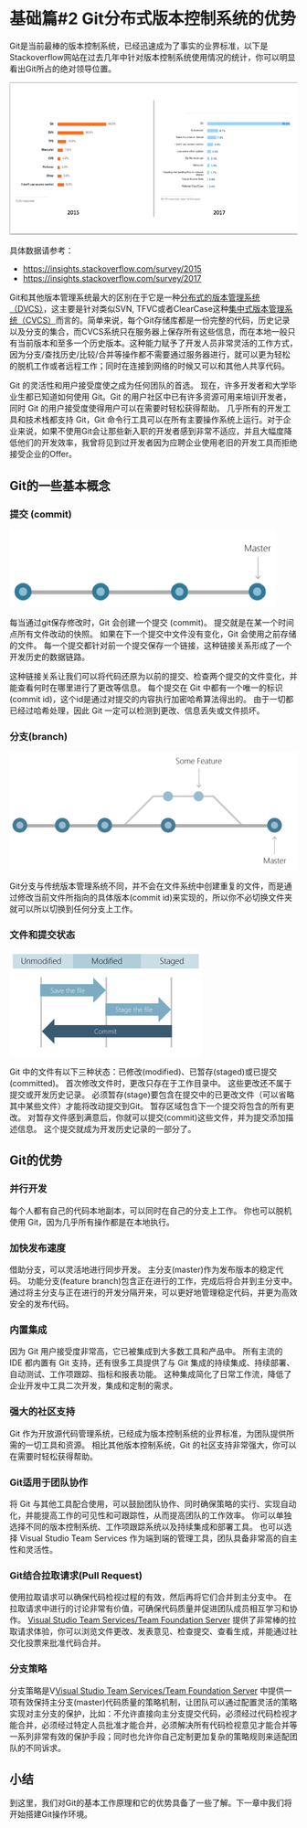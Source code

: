 # 基础篇#2 Git分布式版本控制系统的优势

Git是当前最棒的版本控制系统，已经迅速成为了事实的业界标准，以下是Stackoverflow网站在过去几年中针对版本控制系统使用情况的统计，你可以明显看出Git所占的绝对领导位置。

![](images/git-stats.png)

具体数据请参考：

* https://insights.stackoverflow.com/survey/2015
* https://insights.stackoverflow.com/survey/2017

Git和其他版本管理系统最大的区别在于它是一种[分布式的版本管理系统（DVCS）](https://en.wikipedia.org/wiki/Distributed_version_control)，这主要是针对类似SVN, TFVC或者ClearCase这种[集中式版本管理系统（CVCS）](https://en.wikipedia.org/wiki/Concurrent_Versions_System)而言的。简单来说，每个Git存储库都是一份完整的代码，历史记录以及分支的集合，而CVCS系统只在服务器上保存所有这些信息，而在本地一般只有当前版本和至多一个历史版本。这种能力赋予了开发人员非常灵活的工作方式，因为分支/查找历史/比较/合并等操作都不需要通过服务器进行，就可以更为轻松的脱机工作或者远程工作；同时在连接到网络的时候又可以和其他人共享代码。

Git 的灵活性和用户接受度使之成为任何团队的首选。 现在，许多开发者和大学毕业生都已知道如何使用 Git。Git 的用户社区中已有许多资源可用来培训开发者，同时 Git 的用户接受度使得用户可以在需要时轻松获得帮助。 几乎所有的开发工具和技术栈都支持 Git，Git 命令行工具可以在所有主要操作系统上运行。对于企业来说，如果不使用Git会让那些新入职的开发者感到非常不适应，并且大幅度降低他们的开发效率，我曾将见到过开发者因为应聘企业使用老旧的开发工具而拒绝接受企业的Offer。

## Git的一些基本概念

### 提交 (commit)

![](images/commit.png)

每当通过git保存修改时，Git 会创建一个提交 (commit)。 提交就是在某一个时间点所有文件改动的快照。 如果在下一个提交中文件没有变化，Git 会使用之前存储的文件。 每一个提交都针对前一个提交保存一个链接，这种链接关系形成了一个开发历史的数据链路。

这种链接关系让我们可以将代码还原为以前的提交、检查两个提交的文件变化，并能查看何时在哪里进行了更改等信息。 每个提交在 Git 中都有一个唯一的标识 (commit id)，这个id是通过对提交的内容执行加密哈希算法得出的。 由于一切都已经过哈希处理，因此 Git 一定可以检测到更改、信息丢失或文件损坏。

### 分支(branch)

![](images/branch.png)

Git分支与传统版本管理系统不同，并不会在文件系统中创建重复的文件，而是通过修改当前文件所指向的具体版本(commit id)来实现的，所以你不必切换文件夹就可以所以切换到任何分支上工作。

### 文件和提交状态

![](images/file-states.png)

Git 中的文件有以下三种状态：已修改(modified)、已暂存(staged)或已提交(committed)。 首次修改文件时，更改只存在于工作目录中。 这些更改还不属于提交或开发历史记录。 必须暂存(stage)要包含在提交中的已更改文件（可以省略其中某些文件）才能将改动提交到Git。 暂存区域包含下一个提交将包含的所有更改。 对暂存文件感到满意后，你就可以提交(commit)这些文件，并为提交添加描述信息。 这个提交就成为开发历史记录的一部分了。

## Git的优势

### 并行开发

每个人都有自己的代码本地副本，可以同时在自己的分支上工作。 你也可以脱机使用 Git，因为几乎所有操作都是在本地执行。

### 加快发布速度

借助分支，可以灵活地进行同步开发。 主分支(master)作为发布版本的稳定代码。 功能分支(feature branch)包含正在进行的工作，完成后将合并到主分支中。 通过将主分支与正在进行的开发分隔开来，可以更好地管理稳定代码，并更为高效安全的发布代码。

### 内置集成

因为 Git 用户接受度非常高，它已被集成到大多数工具和产品中。 所有主流的 IDE 都内置有 Git 支持，还有很多工具提供了与 Git 集成的持续集成、持续部署、自动测试、工作项跟踪、指标和报表功能。 这种集成简化了日常工作流，降低了企业开发中工具二次开发，集成和定制的需求。

### 强大的社区支持

Git 作为开放源代码管理系统，已经成为版本控制系统的业界标准，为团队提供所需的一切工具和资源。 相比其他版本控制系统，Git 的社区支持非常强大，你可以在需要时轻松获得帮助。

### Git适用于团队协作

将 Git 与其他工具配合使用，可以鼓励团队协作、同时确保策略的实行、实现自动化，并能提高工作的可见性和可跟踪性，从而提高团队的工作效率。 你可以单独选择不同的版本控制系统、工作项跟踪系统以及持续集成和部署工具。 也可以选择 Visual Studio Team Services 作为端到端的管理工具，团队具备非常高的自主性和灵活性。

### Git结合拉取请求(Pull Request)

使用拉取请求可以确保代码检视过程的有效，然后再将它们合并到主分支中。 在拉取请求中进行的讨论非常有价值，可确保代码质量并促进团队成员相互学习和协作。 [Visual Studio Team Services/Team Foundation Server](https://almvm.devopshub.cn) 提供了非常棒的拉取请求体验，你可以浏览文件更改、发表意见、检查提交、查看生成，并能通过社交化投票来批准代码合并。

### 分支策略

分支策略是V[Visual Studio Team Services/Team Foundation Server](https://almvm.devopshub.cn) 中提供一项有效保持主分支(master)代码质量的策略机制，让团队可以通过配置灵活的策略实现对主分支的保护，比如：不允许直接向主分支提交代码，必须经过代码检视才能合并，必须经过特定人员批准才能合并，必须解决所有代码检视意见才能合并等一系列非常有效的保护手段；同时也允许你自己定制更加复杂的策略规则来适配团队的不同诉求。

## 小结

到这里，我们对Git的基本工作原理和它的优势具备了一些了解。下一章中我们将开始搭建Git操作环境。

